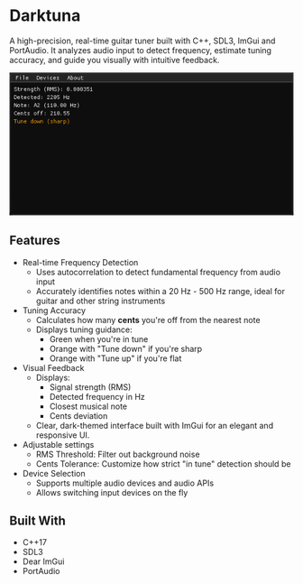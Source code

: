
# Darktuna

A high-precision, real-time guitar tuner built with C++, SDL3, ImGui and PortAudio.
It analyzes audio input to detect frequency, estimate tuning accuracy, and guide you visually with intuitive feedback.

![Darktuna screenshot](https://raw.githubusercontent.com/bottledlactose/darktuna/refs/heads/trunk/images/screenshot.png)

## Features

- Real-time Frequency Detection
    - Uses autocorrelation to detect fundamental frequency from audio input
    - Accurately identifies notes within a 20 Hz - 500 Hz range, ideal for guitar and other string instruments
- Tuning Accuracy
    - Calculates how many **cents** you're off from the nearest note
    - Displays tuning guidance:
        - Green when you're in tune
        - Orange with "Tune down" if you're sharp
        - Orange with "Tune up" if you're flat
- Visual Feedback
    - Displays:
        - Signal strength (RMS)
        - Detected frequency in Hz
        - Closest musical note
        - Cents deviation
    - Clear, dark-themed interface built with ImGui for an elegant and responsive UI.
- Adjustable settings
    - RMS Threshold: Filter out background noise
    - Cents Tolerance: Customize how strict "in tune" detection should be
- Device Selection
    - Supports multiple audio devices and audio APIs
    - Allows switching input devices on the fly

## Built With

- C++17
- SDL3
- Dear ImGui
- PortAudio

